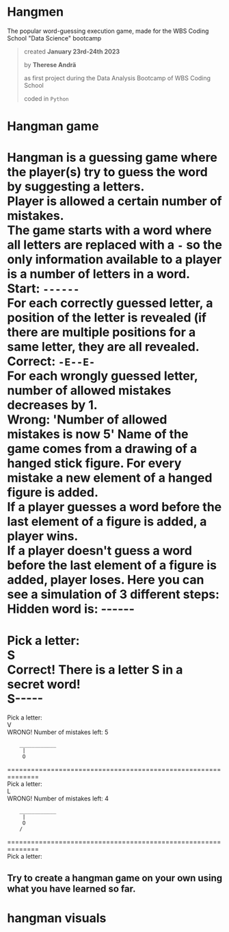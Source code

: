 # Hangmen
The popular word-guessing execution game, made for the WBS Coding School "Data Science" bootcamp

> created **January 23rd-24th 2023** 
>
> by **Therese Andrä** 
>
> as first project during the Data Analysis Bootcamp of WBS Coding School
>
> coded in ```Python```

# Hangman game


Hangman is a guessing game where the player(s) try to guess the word by suggesting a letters.  
Player is allowed a certain number of mistakes.  
The game starts with a word where all letters are replaced with a `-` so the only information available to a player is a number of letters in a word.  
**Start**: `------`  
For each correctly guessed letter, a position of the letter is revealed (if there are multiple positions for a same letter, they are all revealed.  
**Correct**: `-E--E-`  
For each wrongly guessed letter, number of allowed mistakes decreases by 1.  
**Wrong**: 'Number of allowed mistakes is now 5'
Name of the game comes from a drawing of a hanged stick figure. For every mistake a new element of a hanged figure is added.  
If a player guesses a word before the last element of a figure is added, a player wins.  
If a player doesn't guess a word before the last element of a figure is added, player loses.
**Here you can see a simulation of 3 different steps:**  
Hidden word is: ------  
==============================================================  
Pick a letter:  
 S  
Correct! There is a letter S in a secret word!  
S-----  
==============================================================  
Pick a letter:  
 V  
WRONG! Number of mistakes left: 5  
  
        ____________  
         |  
         O  
==============================================================  
Pick a letter:  
 L  
WRONG! Number of mistakes left: 4  
  
        ____________  
         |  
         O  
        /  
==============================================================  
Pick a letter:  
## Try to create a hangman game on your own using what you have learned so far.
# hangman visuals
